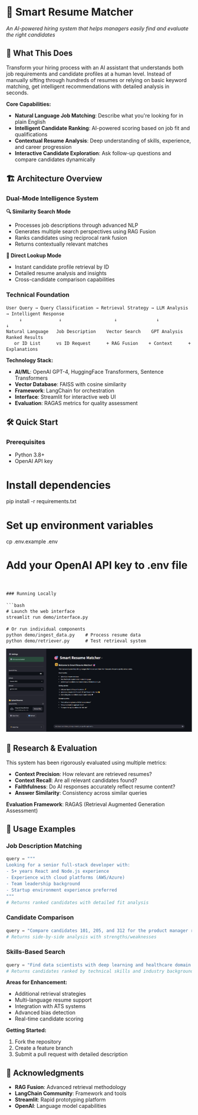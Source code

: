 # 🎯 Smart Resume Matcher

*An AI-powered hiring system that helps managers easily find and evaluate the right candidates*

## 🚀 What This Does

Transform your hiring process with an AI assistant that understands both job requirements and candidate profiles at a human level. Instead of manually sifting through hundreds of resumes or relying on basic keyword matching, get intelligent recommendations with detailed analysis in seconds.

**Core Capabilities:**
- **Natural Language Job Matching**: Describe what you're looking for in plain English
- **Intelligent Candidate Ranking**: AI-powered scoring based on job fit and qualifications  
- **Contextual Resume Analysis**: Deep understanding of skills, experience, and career progression
- **Interactive Candidate Exploration**: Ask follow-up questions and compare candidates dynamically


## 🏗️ Architecture Overview

### Dual-Mode Intelligence System

**🔍 Similarity Search Mode**
- Processes job descriptions through advanced NLP
- Generates multiple search perspectives using RAG Fusion
- Ranks candidates using reciprocal rank fusion
- Returns contextually relevant matches

**🎯 Direct Lookup Mode**  
- Instant candidate profile retrieval by ID
- Detailed resume analysis and insights
- Cross-candidate comparison capabilities

### Technical Foundation

```
User Query → Query Classification → Retrieval Strategy → LLM Analysis → Intelligent Response
     ↓              ↓                    ↓               ↓              ↓
Natural Language   Job Description    Vector Search    GPT Analysis   Ranked Results
   or ID List      vs ID Request      + RAG Fusion    + Context      + Explanations
```

**Technology Stack:**
- **AI/ML**: OpenAI GPT-4, HuggingFace Transformers, Sentence Transformers
- **Vector Database**: FAISS with cosine similarity
- **Framework**: LangChain for orchestration
- **Interface**: Streamlit for interactive web UI
- **Evaluation**: RAGAS metrics for quality assessment

## 🛠️ Quick Start

### Prerequisites
- Python 3.8+
- OpenAI API key

# Install dependencies
pip install -r requirements.txt

# Set up environment variables
cp .env.example .env
# Add your OpenAI API key to .env file
```


### Running Locally

```bash
# Launch the web interface
streamlit run demo/interface.py

# Or run individual components
python demo/ingest_data.py    # Process resume data
python demo/retriever.py      # Test retrieval system
```


![Screenshot](ss.png)


## 🔬 Research & Evaluation

This system has been rigorously evaluated using multiple metrics:

- **Context Precision**: How relevant are retrieved resumes?
- **Context Recall**: Are all relevant candidates found?
- **Faithfulness**: Do AI responses accurately reflect resume content?
- **Answer Similarity**: Consistency across similar queries

**Evaluation Framework**: RAGAS (Retrieval Augmented Generation Assessment)

## 🎨 Usage Examples

### Job Description Matching
```python
query = """
Looking for a senior full-stack developer with:
- 5+ years React and Node.js experience  
- Experience with cloud platforms (AWS/Azure)
- Team leadership background
- Startup environment experience preferred
"""
# Returns ranked candidates with detailed fit analysis
```

### Candidate Comparison
```python
query = "Compare candidates 101, 205, and 312 for the product manager role"
# Returns side-by-side analysis with strengths/weaknesses
```

### Skills-Based Search
```python
query = "Find data scientists with deep learning and healthcare domain experience"
# Returns candidates ranked by technical skills and industry background
```

**Areas for Enhancement:**
- Additional retrieval strategies
- Multi-language resume support  
- Integration with ATS systems
- Advanced bias detection
- Real-time candidate scoring

**Getting Started:**
1. Fork the repository
2. Create a feature branch
3. Submit a pull request with detailed description

## 🙏 Acknowledgments

- **RAG Fusion**: Advanced retrieval methodology
- **LangChain Community**: Framework and tools
- **Streamlit**: Rapid prototyping platform
- **OpenAI**: Language model capabilities
